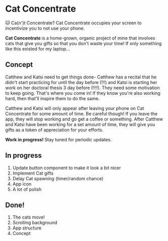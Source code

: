 # Cat Concentrate
🐱 Ca(n')t Concentrate? Cat Concentrate occupies your screen to incentivize you to not use your phone.

<strong> Cat Concentrate </strong> is a home-grown, organic project of mine that involves cats that give you gifts so that you don't waste your time! If only something like this existed for my laptop...

## Concept
Catthew and Katsi need to get things done- Catthew has a recital that he didn't start practicing for until the day before (!!!) and Katsi is starting her work on her doctoral thesis 3 day before (!!!!). They need some motivation to keep going. That's where you come in! If they know you're also working hard, then that'll inspire them to do the same.

Catthew and Katsi will only appear after leaving your phone on Cat Concentrate for some amount of time. Be careful though! If you leave the app, they will stop working and go get a coffee or something. After Catthew and Katsi have been working for a set amount of time, they will give you gifts as a token of appreciation for your efforts.

<strong> Work in progress! </strong> Stay tuned for periodic updates.

## In progress
1. Update button component to make it look a bit nicer
2. Implement Cat gifts
3. Delay Cat spawning (timer/random chance)
4. App icon
5. A lot of polish

## Done!
1. The cats move!
2. Scrolling background
3. App structure
4. Concept
